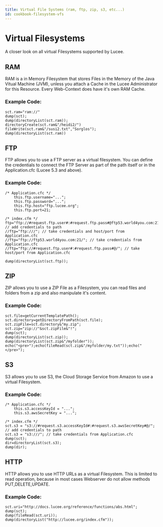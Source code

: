 ```yaml
---
title: Virtual File Systems (ram, ftp, zip, s3, etc...)
id: cookbook-filesystem-vfs
---
```


# Virtual Filesystems #
A closer look on all virtual Filesystems supported by Lucee.

## RAM ##
RAM is a in Memory Filesystem that stores Files in the Memory of the Java Vitual Machine (JVM), unless you attach a Cache in the Lucee Administrator for this Resource.
Every Web-Context does have it's own RAM Cache.

### Example Code: ###

```cfs
sct.ram="ram://"
dump(sct);
dump(directoryList(sct.ram));
directoryCreate(sct.ram&"/heidi2/")
fileWrite(sct.ram&"/susi2.txt","Sorglos");
dump(directoryList(sct.ram))
```

## FTP ##
FTP allows you to use a FTP server as a virtual filesystem. You can define the credentials to connect the FTP Server as part of the path itself or in the Application.cfc (Lucee 5.3 and above).

### Example Code: ###

```cfs
/* Application.cfc */
	this.ftp.username="...";
	this.ftp.password="...";
	this.ftp.host="ftp.lucee.org";
	this.ftp.port=21;

/* index.cfm */
ftp="ftp://#request.ftp.user#:#request.ftp.pass#@ftp53.world4you.com:21/"; // add credentials to path
//ftp="ftp:///"; // take credentials and host/port from Application.cfc
//ftp="ftp://ftp53.world4you.com:21/"; // take credentials from Application.cfc
//ftp="ftp://#request.ftp.user#:#request.ftp.pass#@/"; // take host/port from Application.cfc

dump(directoryList(sct.ftp));

```

## ZIP ##
ZIP allows you to use a ZIP File as a Filesystem, you can read files and folders from a zip and also manipulate it's content.

### Example Code: ###

```cfs
sct.file=getCurrentTemplatePath();
sct.directory=getDirectoryFromPath(sct.file);
sct.zipFile=sct.directory&"my.zip";
sct.zip="zip://"&sct.zipFile&"!";
dump(sct);
dump(directoryList(sct.zip));
dump(directoryList(sct.zip&"/myfolder"));
echo("<pre>");echo(fileRead(sct.zip&"/myfolder/my.txt"));echo("</pre>");

```

## S3 ##
S3 allows you to use S3, the Cloud Storage Service from Amazon to use a virtual Filesystem.

### Example Code: ###

```cfs
/* Application.cfc */
	this.s3.accessKeyId = "...";
	this.s3.awsSecretKey = "...";

/* index.cfm */
sct.s3 = "s3://#request.s3.accessKeyId#:#request.s3.awsSecretKey#@/"; // add credentials to path
sct.s3 = "s3:///"; // take credentials from Application.cfc
dump(sct);
dir=directoryList(sct.s3);
dump(dir);
```

## HTTP ##
HTTP allows you to use HTTP URLs as a virtual Filesystem. This is limited to read operation, because in most cases Webserver do not allow methods PUT,DELETE,UPDATE.

### Example Code: ###

```cfs
sct.uri="http://docs.lucee.org/reference/functions/abs.html";
dump(sct);
dump(fileRead(sct.uri));
dump(directoryList("http://lucee.org/index.cfm"));
```
